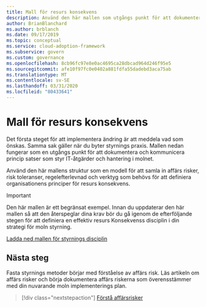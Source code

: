 ```yaml
---
title: Mall för resurs konsekvens
description: Använd den här mallen som utgångs punkt för att dokumentera och kommunicera princip satser som styr IT-åtgärder och hantering i molnet.
author: BrianBlanchard
ms.author: brblanch
ms.date: 09/17/2019
ms.topic: conceptual
ms.service: cloud-adoption-framework
ms.subservice: govern
ms.custom: governance
ms.openlocfilehash: 8cb96fc97e8e0ac4695ca28dbcad964d246f95e5
ms.sourcegitcommit: afe10f97fc0e0402a881fdfa55dadebd3aca75ab
ms.translationtype: MT
ms.contentlocale: sv-SE
ms.lasthandoff: 03/31/2020
ms.locfileid: "80433641"
---
```

# <a name="resource-consistency-template"></a>Mall för resurs konsekvens

Det första steget för att implementera ändring är att meddela vad som önskas. Samma sak gäller när du byter styrnings praxis. Mallen nedan fungerar som en utgångs punkt för att dokumentera och kommunicera princip satser som styr IT-åtgärder och hantering i molnet.

Använd den här mallens struktur som en modell för att samla in affärs risker, risk toleranser, regelefterlevnad och verktyg som behövs för att definiera organisationens principer för resurs konsekvens.

> [!IMPORTANT]
> Den här mallen är ett begränsat exempel. Innan du uppdaterar den här mallen så att den återspeglar dina krav bör du gå igenom de efterföljande stegen för att definiera en effektiv resurs Konsekvenss disciplin i din strategi för moln styrning.

[Ladda ned mallen för styrnings disciplin](https://archcenter.blob.core.windows.net/cdn/fusion/governance/Resource%20Consistency%20Discipline%20Template.docx)

## <a name="next-steps"></a>Nästa steg

Fasta styrnings metoder börjar med förståelse av affärs risk. Läs artikeln om affärs risker och börja dokumentera affärs riskerna som överensstämmer med din nuvarande moln implementerings plan.

> [!div class="nextstepaction"]
> [Förstå affärsrisker](./business-risks.md)
